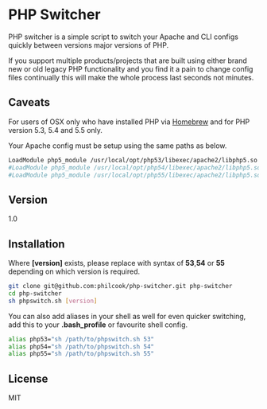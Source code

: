 PHP Switcher
=========

PHP switcher is a simple script to switch your Apache and CLI configs quickly between versions major versions of PHP.

If you support multiple products/projects that are built using either brand new or old legacy PHP functionality and you find it a pain to change config files continually this will make the whole process last seconds not minutes.

Caveats
-------

For users of OSX only who have installed PHP via [Homebrew] and for PHP version 5.3, 5.4 and 5.5 only.

Your Apache config must be setup using the same paths as below.
```sh
LoadModule php5_module /usr/local/opt/php53/libexec/apache2/libphp5.so
#LoadModule php5_module /usr/local/opt/php54/libexec/apache2/libphp5.so
#LoadModule php5_module /usr/local/opt/php55/libexec/apache2/libphp5.so
```

Version
----

1.0

Installation
--------------
Where **[version]** exists, please replace with syntax of **53**,**54** or **55** depending on which version is required.

```sh
git clone git@github.com:philcook/php-switcher.git php-switcher
cd php-switcher
sh phpswitch.sh [version]
```

You can also add aliases in your shell as well for even quicker switching, add this to your **.bash_profile** or favourite shell config.

```sh
alias php53="sh /path/to/phpswitch.sh 53"
alias php54="sh /path/to/phpswitch.sh 54"
alias php55="sh /path/to/phpswitch.sh 55"
```

License
----

MIT

[Homebrew]:http://http://brew.sh/
[@p_cook]:http://twitter.com/p_cook